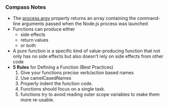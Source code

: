 ### Compass Notes

  * The [process.argv](https://nodejs.org/docs/latest/api/process.html#process_process_argv) property returns an array containing the command-line arguments passed when the Node.js process was launched
  * Functions can produce either
    * side effects
    * return values
    * or both
  * A pure function is a specific kind of value-producing function that not only has no side effects but also doesn’t rely on side effects from other code
  * **5 Rules** for Defining a Function (Best Practices)
      1. Give your functions precise verb/action based names
      2. Use camelCasedNames
      3. Properly indent the function code.
      4. Functions should focus on a single task.
      5. functions try to avoid reading outer scope variables to make them more re-usable.